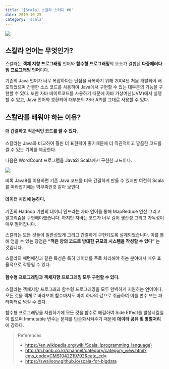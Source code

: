 ```yaml
---
title: '[Scala] 스칼라 스터디 #0'
date: 2019-10-25
category: 'scala'
---
```


![](https://wonthechan.files.wordpress.com/2019/09/write-functions-in-a-functional-programming-style-in-scala.jpg)



## 스칼라 언어는 무엇인가?

스칼라는 **객체 지향 프로그래밍** 언어와 **함수형 프로그래밍**의 요소가 결합된 **다중패러다임 프로그래밍 언어**이다. 

기존의 Java 언어가 너무 복잡하다는 단점을 극복하기 위해 2004년 처음 개발되어 배포되었으며 간결한 소스 코드를 사용하여 Java에서 구현할 수 있는 대부분의 기능을 구현할 수 있다. 또한 자바 바이트코드를 사용하기 때문에 자바 가상머신(JVM)에서 실행할 수 있고, Java 언어와 호환되어 대부분의 자바 API를 그대로 사용할 수 있다.



## 스칼라를 배워야 하는 이유?

#### **더 간결하고 직관적인 코드를 짤 수 있다.**

스칼라는 Java와 비교하여 훨씬 더 표현력이 좋기때문에 더 직관적이고 깔끔한 코드를 짤 수 있는 기회를 제공한다.

다음은 WordCount 프로그램을 Java와 Scala에서 구현한 코드이다.

![](https://wonthechan.files.wordpress.com/2019/09/java-vs-scala-code.png)

비록 Java8를 이용하면 기존 Java 코드를 더욱 간결하게 만들 수 있지만 여전히 Scala를 따라잡기에는 역부족인것 같아 보인다.



#### 데이터 처리에 능하다.

기존의 Hadoop 기반의 데이터 인프라는 자바 언어를 통해 MapReduce 연산 그리고 알고리즘을 구현해야했습니다. 하지만 자바는 코드가 너무 길어 생산성 그리고 가독성이 매우 떨어집니다.

스칼라는 모든 것들이 일관성있게 그리고 간결하게 구현되도록 설계되었습니다. 이를 통해 얻을 수 있는 장점은 **“적은 양의 코드로 방대한 규모의 시스템을 작성할 수 있다”** 는 것입니다.

스칼라의 패턴매칭과 같은 특성은 특히 데이터를 주로 처리해야 하는 분야에서 매우 효율적으로 작동될 수 있다.



#### 함수형 프로그래밍과 객체지향 프로그래밍 모두 구현할 수 있다.

스칼라는 객체지향 프로그래과 함수형 프로그래밍을 모두 완벽하게 지원하는 언어이다. 모든 것을 객체로 바라보며 함수마저도 마치 하나의 값으로 취급하여 이를 변수 또는 파라미터로 넘길 수 있다.

함수형 프로그래밍을 지원하기에 모든 것을 함수로 해결하여 Side Effect를 발생시킬일이 없으며 Immutable 변수는 문제를 단순화시켜주기 때문에 **데이터 공유 및 병렬처리**에 강하다.



> References
>
> *  https://en.wikipedia.org/wiki/Scala_(programming_language)
> *  http://m.hanb.co.kr/channel/category/category_view.html?cms_code=CMS1042219792&cate_cd=
> *  https://swalloow.github.io/scala-for-bigdata

